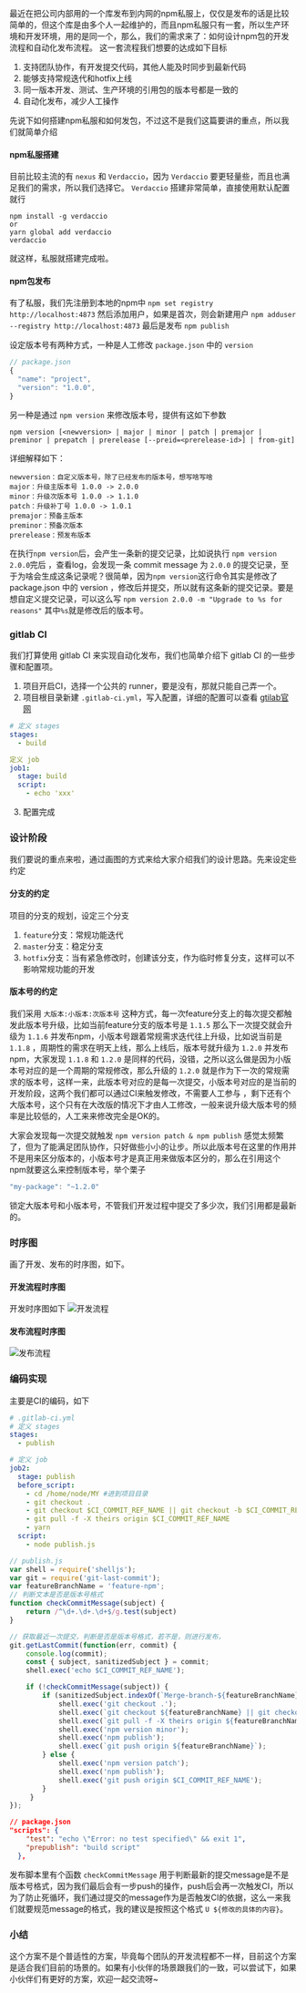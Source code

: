 

最近在把公司内部用的一个库发布到内网的npm私服上，仅仅是发布的话是比较简单的，但这个库是由多个人一起维护的，而且npm私服只有一套，所以生产环境和开发环境，用的是同一个，那么，我们的需求来了：如何设计npm包的开发流程和自动化发布流程。 这一套流程我们想要的达成如下目标

1. 支持团队协作，有开发提交代码，其他人能及时同步到最新代码
2. 能够支持常规迭代和hotfix上线
3. 同一版本开发、测试、生产环境的引用包的版本号都是一致的
3. 自动化发布，减少人工操作

先说下如何搭建npm私服和如何发包，不过这不是我们这篇要讲的重点，所以我们就简单介绍

#### npm私服搭建
目前比较主流的有 `nexus` 和 `Verdaccio`，因为 `Verdaccio` 要更轻量些，而且也满足我们的需求，所以我们选择它。 `Verdaccio` 搭建非常简单，直接使用默认配置就行

```
npm install -g verdaccio
or
yarn global add verdaccio
verdaccio
```

就这样，私服就搭建完成啦。

#### npm包发布

有了私服，我们先注册到本地的npm中
`npm set registry http://localhost:4873`
然后添加用户，如果是首次，则会新建用户
`npm adduser --registry http://localhost:4873`
最后是发布
`npm publish`

设定版本号有两种方式，一种是人工修改 `package.json` 中的 `version`  

```javascript
// package.json
{
  "name": "project",
  "version": "1.0.0",
}
```

另一种是通过 `npm version` 来修改版本号，提供有这如下参数

```
npm version [<newversion> | major | minor | patch | premajor | preminor | prepatch | prerelease [--preid=<prerelease-id>] | from-git]
```

详细解释如下：
> 
    newversion：自定义版本号，除了已经发布的版本号，想写啥写啥
    major：升级主版本号 1.0.0 -> 2.0.0
    minor：升级次版本号 1.0.0 -> 1.1.0
    patch：升级补丁号 1.0.0 -> 1.0.1  
    premajor：预备主版本
    preminor：预备次版本
    prerelease：预发布版本

在执行`npm version`后，会产生一条新的提交记录，比如说执行 `npm version 2.0.0`完后 ，查看log，会发现一条 commit message 为 `2.0.0` 的提交记录，至于为啥会生成这条记录呢？很简单，因为`npm version`这行命令其实是修改了 package.json 中的 version ，修改后并提交，所以就有这条新的提交记录。要是想自定义提交记录，可以这么写 `npm version 2.0.0 -m "Upgrade to %s for reasons"` 其中`%s`就是修改后的版本号。

### gitlab CI
我们打算使用 gitlab CI 来实现自动化发布，我们也简单介绍下 gitlab CI 的一些步骤和配置项。
1. 项目开启CI，选择一个公共的 runner，要是没有，那就只能自己弄一个。
2. 项目根目录新建 `.gitlab-ci.yml`，写入配置，详细的配置可以查看 [gtilab官网](https://docs.gitlab.com/ee/ci/)

```yml
# 定义 stages
stages:
  - build

定义 job
job1:
  stage: build
  script:
    - echo 'xxx'
```
3. 配置完成

### 设计阶段
我们要说的重点来啦，通过画图的方式来给大家介绍我们的设计思路。先来设定些约定

#### 分支的约定
项目的分支的规划，设定三个分支
1. `feature`分支：常规功能迭代
2. `master`分支：稳定分支
3. `hotfix`分支：当有紧急修改时，创建该分支，作为临时修复分支，这样可以不影响常规功能的开发

#### 版本号的约定
我们采用 `大版本:小版本:次版本号` 这种方式，每一次feature分支上的每次提交都触发此版本号升级，比如当前feature分支的版本号是 `1.1.5` 那么下一次提交就会升级为 `1.1.6` 并发布npm，小版本号跟着常规需求迭代往上升级，比如说当前是 `1.1.8` ，周期性的需求在明天上线，那么上线后，版本号就升级为 `1.2.0` 并发布npm，大家发现 `1.1.8` 和 `1.2.0` 是同样的代码，没错，之所以这么做是因为小版本号对应的是一个周期的常规修改，那么升级的 `1.2.0` 就是作为下一次的常规需求的版本号，这样一来，此版本号对应的是每一次提交，小版本号对应的是当前的开发阶段，这两个我们都可以通过CI来触发修改，不需要人工参与 ，剩下还有个大版本号，这个只有在大改版的情况下才由人工修改，一般来说升级大版本号的频率是比较低的，人工来来修改完全是OK的。

大家会发现每一次提交就触发 `npm version patch & npm publish` 感觉太频繁了，但为了能满足团队协作，只好做些小小的让步。所以此版本号在这里的作用并不是用来区分版本的，小版本号才是真正用来做版本区分的，那么在引用这个npm就要这么来控制版本号，举个栗子

```javascript
"my-package": "~1.2.0"
```

锁定大版本号和小版本号，不管我们开发过程中提交了多少次，我们引用都是最新的。

### 时序图
画了开发、发布的时序图，如下。

#### 开发流程时序图
开发时序图如下
![开发流程](./image/npm/branch.png)

#### 发布流程时序图
![发布流程](./image/npm/CI.png)


### 编码实现
主要是CI的编码，如下

```yml
# .gitlab-ci.yml
# 定义 stages
stages:
  - publish

# 定义 job
job2:
  stage: publish
  before_script:
    - cd /home/node/MY #进到项目目录
    - git checkout .
    - git checkout $CI_COMMIT_REF_NAME || git checkout -b $CI_COMMIT_REF_NAME
    - git pull -f -X theirs origin $CI_COMMIT_REF_NAME
    - yarn
  script:
    - node publish.js
```

```javascript
// publish.js
var shell = require('shelljs');
var git = require('git-last-commit');
var featureBranchName = 'feature-npm';
// 判断文本是否是版本号格式
function checkCommitMessage(subject) {
    return /^\d+.\d+.\d+$/g.test(subject)
}

// 获取最近一次提交，判断是否是版本号格式，若不是，则进行发布，
git.getLastCommit(function(err, commit) {
    console.log(commit);
    const { subject, sanitizedSubject } = commit;
    shell.exec('echo $CI_COMMIT_REF_NAME');

    if (!checkCommitMessage(subject)) {
        if (sanitizedSubject.indexOf(`Merge-branch-${featureBranchName}-into-master`) > -1) {
            shell.exec('git checkout .');
            shell.exec(`git checkout ${featureBranchName} || git checkout -b ${featureBranchName}`);
            shell.exec(`git pull -f -X theirs origin ${featureBranchName}`);
            shell.exec('npm version minor');
            shell.exec('npm publish');
            shell.exec(`git push origin ${featureBranchName}`);
        } else {
            shell.exec('npm version patch');
            shell.exec('npm publish');
            shell.exec('git push origin $CI_COMMIT_REF_NAME');
        }
     }
});

```

```json
// package.json
"scripts": {
    "test": "echo \"Error: no test specified\" && exit 1",
    "prepublish": "build script"
  },
```

发布脚本里有个函数 `checkCommitMessage` 用于判断最新的提交message是不是版本号格式，因为我们最后会有一步push的操作，push后会再一次触发CI，所以为了防止死循环，我们通过提交的message作为是否触发CI的依据，这么一来我们就要规范message的格式，我的建议是按照这个格式 `U ${修改的具体的内容}`。

### 小结
这个方案不是个普适性的方案，毕竟每个团队的开发流程都不一样，目前这个方案是适合我们目前的场景的。如果有小伙伴的场景跟我们的一致，可以尝试下，如果小伙伴们有更好的方案，欢迎一起交流呀~
